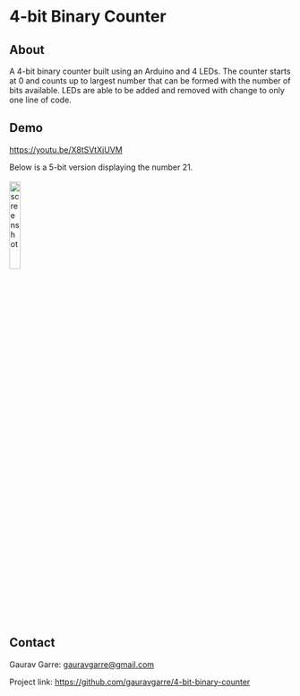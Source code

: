 # 4-bit Binary Counter

## About
A 4-bit binary counter built using an Arduino and 4 LEDs. The counter starts at 0 and counts up to largest number that can be formed with the number of bits available. LEDs are able to be added and removed with change to only one line of code.

## Demo
https://youtu.be/X8tSVtXjUVM

Below is a 5-bit version displaying the number 21.
<br><br><img src="5_bit_example_21.jpg" alt="screenshot" width="20%" height="20%"/>

## Contact
Gaurav Garre: [gauravgarre@gmail.com](mailto:gauravgarre@gmail.com)

Project link: https://github.com/gauravgarre/4-bit-binary-counter
